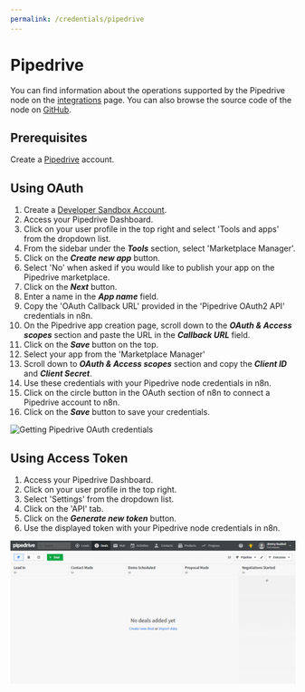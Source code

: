 ```yaml
---
permalink: /credentials/pipedrive
---
```


# Pipedrive

You can find information about the operations supported by the Pipedrive node on the [integrations](https://n8n.io/integrations/n8n-nodes-base.pipedrive) page. You can also browse the source code of the node on [GitHub](https://github.com/n8n-io/n8n/tree/master/packages/nodes-base/nodes/Pipedrive).

## Prerequisites

Create a [Pipedrive](https://pipedrive.com/) account.

## Using OAuth

1. Create a [Developer Sandbox Account](https://pipedrive.readme.io/docs/developer-sandbox-account).
2. Access your Pipedrive Dashboard.
3. Click on your user profile in the top right and select 'Tools and apps' from the dropdown list.
4. From the sidebar under the ***Tools*** section, select 'Marketplace Manager'.
5. Click on the ***Create new app*** button.
6. Select 'No' when asked if you would like to publish your app on the Pipedrive marketplace.
7. Click on the ***Next*** button.
8. Enter a name in the ***App name*** field.
9. Copy the 'OAuth Callback URL' provided in the 'Pipedrive OAuth2 API' credentials in n8n.
10. On the Pipedrive app creation page, scroll down to the ***OAuth & Access scopes*** section and paste the URL in the ***Callback URL*** field.
11. Click on the ***Save*** button on the top.
12. Select your app from the 'Marketplace Manager'
13. Scroll down to ***OAuth & Access scopes*** section and copy the ***Client ID*** and ***Client Secret***.
14. Use these credentials with your Pipedrive node credentials in n8n.
15. Click on the circle button in the OAuth section of n8n to connect a Pipedrive account to n8n.
16. Click on the ***Save*** button to save your credentials.

![Getting Pipedrive OAuth credentials](./using-oauth.gif)

## Using Access Token

1. Access your Pipedrive Dashboard.
2. Click on your user profile in the top right.
3. Select 'Settings' from the dropdown list.
4. Click on the 'API' tab.
5. Click on the ***Generate new token*** button.
6. Use the displayed token with your Pipedrive node credentials in n8n.

![Getting Pipedrive Access Token](./using-access-token.gif)
